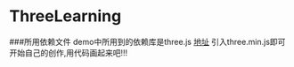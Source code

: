# ThreeLearning

###所用依赖文件
demo中所用到的依赖库是three.js
[地址](https://github.com/mrdoob/three.js)
引入three.min.js即可开始自己的创作,用代码画起来吧!!!
